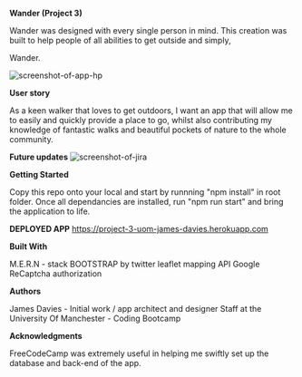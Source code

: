**Wander (Project 3)**

Wander was designed with every single person in mind. This creation was built to help people of all abilities to get outside and simply,

 Wander.
 
 
 
 ![screenshot-of-app-hp](https://github.com/Jamesdavies1/project-3/blob/master/images/Screenshot%202020-04-18%20at%2010.05.26.png)
 
 
 **User story**
 
As a keen walker that loves to get outdoors, I want an app that will allow me to easily and quickly provide a place to go, whilst also contributing my knowledge of fantastic walks and beautiful pockets of nature to the whole community.
 
 
 
 
 **Future updates**
  ![screenshot-of-jira]()

 
 
 
**Getting Started**

Copy this repo onto your local and start by runnning "npm install" in root folder. 
Once all dependancies are installed, run "npm run start" and bring the application to life.




**DEPLOYED APP**
https://project-3-uom-james-davies.herokuapp.com




**Built With**

M.E.R.N - stack
BOOTSTRAP by twitter
leaflet mapping API
Google ReCaptcha authorization 




**Authors**

James Davies - Initial work / app architect and designer
Staff at the University Of Manchester - Coding Bootcamp




**Acknowledgments**

FreeCodeCamp was extremely useful in helping me swiftly set up the database and back-end of the app.
